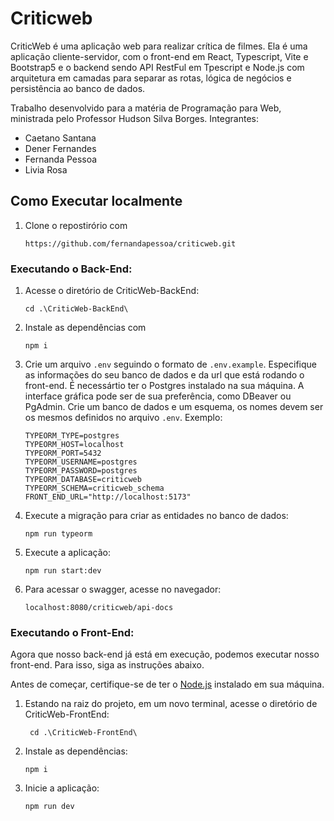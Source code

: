 # Criticweb

CriticWeb é uma aplicação web para realizar crítica de filmes. Ela é uma aplicação cliente-servidor, com o front-end em React, Typescript, Vite e Bootstrap5 e o backend sendo API RestFul em Tpescript e Node.js com arquitetura em camadas para separar as rotas, lógica de negócios e persistência ao banco de dados.

Trabalho desenvolvido para a matéria de Programação para Web, ministrada pelo Professor Hudson Silva Borges.
Integrantes:
- Caetano Santana
- Dener Fernandes
- Fernanda Pessoa
- Livia Rosa 

## Como Executar localmente

1. Clone o repostirório com 
  
    `https://github.com/fernandapessoa/criticweb.git`

### Executando o Back-End:

1. Acesse o diretório de CriticWeb-BackEnd:  
  
   `cd .\CriticWeb-BackEnd\`

2. Instale as dependências com 

    `npm i`

3.  Crie um arquivo `.env` seguindo o formato de `.env.example`. Especifique as informações do seu banco de dados e da url que está rodando o front-end. É necessártio ter o Postgres instalado na sua máquina. A interface gráfica pode ser de sua preferência, como DBeaver ou PgAdmin. Crie um banco de dados e um esquema, os nomes devem ser os mesmos definidos no arquivo `.env`. Exemplo:  

        
        TYPEORM_TYPE=postgres
        TYPEORM_HOST=localhost
        TYPEORM_PORT=5432
        TYPEORM_USERNAME=postgres
        TYPEORM_PASSWORD=postgres
        TYPEORM_DATABASE=criticweb
        TYPEORM_SCHEMA=criticweb_schema
        FRONT_END_URL="http://localhost:5173"
        
4. Execute a migração para criar as entidades no banco de dados:

    `npm run typeorm`

5. Execute a aplicação:  

    `npm run start:dev`

6. Para acessar o swagger, acesse no navegador:

    `localhost:8080/criticweb/api-docs`

### Executando o Front-End:

Agora que nosso back-end já está em execução, podemos executar nosso front-end. Para isso, siga as instruções abaixo.

Antes de começar, certifique-se de ter o [Node.js](https://nodejs.org/en/) instalado em sua máquina.

1. Estando na raiz do projeto, em um novo terminal, acesse o diretório de CriticWeb-FrontEnd:  

    ` cd .\CriticWeb-FrontEnd\`

2. Instale as dependências:

    `npm i`

3. Inicie a aplicação:

    `npm run dev`
